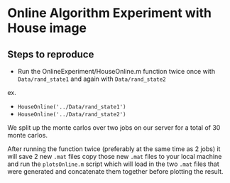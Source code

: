 # Online Algorithm Experiment with House image
## Steps to reproduce
- Run the OnlineExperiment/HouseOnline.m function twice once with `Data/rand_state1` and again with `Data/rand_state2`

ex.
- `HouseOnline('../Data/rand_state1')`
- `HouseOnline('../Data/rand_state2')`

We split up the monte carlos over two jobs on our server for a total of 30 monte carlos.

After running the function twice (preferably at the same time as 2 jobs) it will save 2 new `.mat` files copy those new `.mat` files to your local machine and run the  `plotsOnline.m` script which will load in the two `.mat` files that were generated and concatenate them together before plotting the result. 
